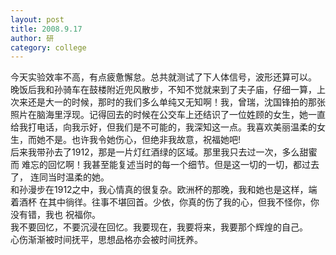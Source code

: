 ```yaml
---
layout: post
title: 2008.9.17
author: 研
category: college
---
```

今天实验效率不高，有点疲惫懈怠。总共就测试了下人体信号，波形还算可以。  
晚饭后我和孙骑车在鼓楼附近兜风散步，不知不觉就来到了夫子庙，仔细一算，上次来还是大一的时候，那时的我们多么单纯又无知啊！我，曾瑞，沈国锋拍的那张照片在脑海里浮现。记得回去的时候在公交车上还结识了一位姓顾的女生，她一直给我打电话，向我示好，但我们是不可能的，我深知这一点。我喜欢美丽温柔的女生，而她不是。也许我令她伤心，但绝非我故意，祝福她吧!    
后来我带孙去了1912，那是一片灯红酒绿的区域。那里我只去过一次，多么甜蜜而
难忘的回忆啊！我甚至能复述当时的每一个细节。但是这一切的一切，都过去了，
连同当时温柔的她。  
和孙漫步在1912之中，我心情真的很复杂。欧洲杯的那晚，我和她也是这样，端着酒杯
在其中徜徉。往事不堪回首。少依，你真的伤了我的心，但我不怪你，你没有错，我也
祝福你。  
我不要回忆，不要沉浸在回忆。我要现在，我要将来，我要那个辉煌的自己。  
心伤渐渐被时间抚平，思想品格亦会被时间抚养。